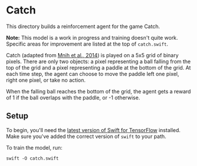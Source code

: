 # Catch

This directory builds a reinforcement agent for the game Catch.

**Note:** This model is a work in progress and training doesn't quite work.
Specific areas for improvement are listed at the top of `catch.swift`.

Catch (adapted from [Mnih et al., 2014](https://arxiv.org/pdf/1406.6247.pdf))
is played on a 5x5 grid of binary pixels. There are only two objects: a pixel
representing a ball falling from the top of the grid and a pixel representing a
paddle at the bottom of the grid. At each time step, the agent can choose to
move the paddle left one pixel, right one pixel, or take no action.

When the falling ball reaches the bottom of the grid, the agent gets a reward
of 1 if the ball overlaps with the paddle, or -1 otherwise.

## Setup

To begin, you'll need the [latest version of Swift for
TensorFlow](https://github.com/tensorflow/swift/blob/master/Installation.md)
installed. Make sure you've added the correct version of `swift` to your path.

To train the model, run:

```
swift -O catch.swift
```
